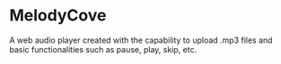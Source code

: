 # MelodyCove
A web audio player created with the capability to upload .mp3 files and basic functionalities such as pause, play, skip, etc.
